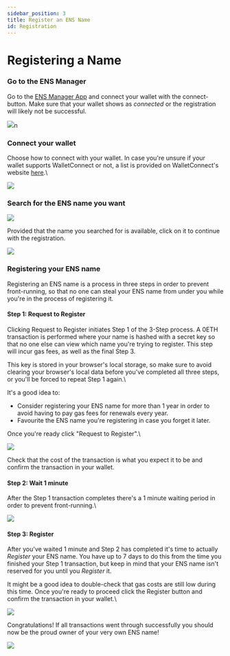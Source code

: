 ```yaml
---
sidebar_position: 3
title: Register an ENS Name
id: Registration
---
```


# Registering a Name

### Go to the ENS Manager

Go to the [ENS Manager App](https://app.ens.domains) and connect your wallet with the connect-button. Make sure that your wallet shows as _connected_ or the registration will likely not be successful.

![](https://clarity-so.s3.amazonaws.com/3b15b359-24c1-4156-ba53-e9882a65673f/rbuMH5tkxCjPCssRHDNiXY.png)n

### Connect your wallet

Choose how to connect with your wallet. In case you're unsure if your wallet supports WalletConnect or not, a list is provided on WalletConnect's website [here](https://walletconnect.com/registry/wallets).\


![](https://clarity-so.s3.amazonaws.com/3b15b359-24c1-4156-ba53-e9882a65673f/x5xZSV5Caqod3L8CeNe6vp.png)

### Search for the ENS name you want

![](https://clarity-so.s3.amazonaws.com/3b15b359-24c1-4156-ba53-e9882a65673f/vuiFbtLAfvxdozSbKAHZH9.png)

Provided that the name you searched for is available, click on it to continue with the registration.

![](https://clarity-so.s3.amazonaws.com/3b15b359-24c1-4156-ba53-e9882a65673f/azco7vrfEwRAeKd9D2Qn1n.png)

### Registering your ENS name

Registering an ENS name is a process in three steps in order to prevent front-running, so that no one can steal your ENS name from under you while you're in the process of registering it.

#### Step 1: Request to Register

Clicking Request to Register initiates Step 1 of the 3-Step process. A 0ETH transaction is performed where your name is hashed with a secret key so that no one else can view which name you're trying to register. This step will incur gas fees, as well as the final Step 3.

This key is stored in your browser's local storage, so make sure to avoid clearing your browser's local data before you've completed all three steps, or you'll be forced to repeat Step 1 again.\


It's a good idea to:

* Consider registering your ENS name for more than 1 year in order to avoid having to pay gas fees for renewals every year.
* Favourite the ENS name you're registering in case you forget it later.

Once you're ready click "Request to Register".\


![](https://clarity-so.s3.amazonaws.com/3b15b359-24c1-4156-ba53-e9882a65673f/tNj4feydtXbDCqgawtdEyc.png)

Check that the cost of the transaction is what you expect it to be and confirm the transaction in your wallet.

#### Step 2: Wait 1 minute

After the Step 1 transaction completes there's a 1 minute waiting period in order to prevent front-running.\


![](https://clarity-so.s3.amazonaws.com/3b15b359-24c1-4156-ba53-e9882a65673f/4pHmMNYLTa8SjVRzMdNbPE.png)

#### Step 3: Register

After you've waited 1 minute and Step 2 has completed it's time to actually _Register_ your ENS name. You have up to 7 days to do this from the time you finished your Step 1 transaction, but keep in mind that your ENS name isn't reserved for you until you _Register_ it.

It might be a good idea to double-check that gas costs are still low during this time. Once you're ready to proceed click the Register button and confirm the transaction in your wallet.\


![](https://clarity-so.s3.amazonaws.com/3b15b359-24c1-4156-ba53-e9882a65673f/c8un12SvDjjJGGMdNJfNsr.png)

Congratulations! If all transactions went through successfully you should now be the proud owner of your very own ENS name!

![](https://clarity-so.s3.amazonaws.com/3b15b359-24c1-4156-ba53-e9882a65673f/sYCmSsG2tdJVkN3R373x6v.png)